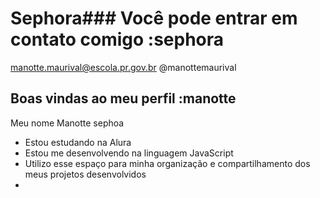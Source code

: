 # Sephora### Você pode entrar em contato comigo :sephora

manotte.maurival@escola.pr.gov.br
@manottemaurival
## Boas vindas ao meu perfil :manotte
Meu nome  Manotte sephoa

- Estou estudando na Alura
- Estou me desenvolvendo na linguagem JavaScript
- Utilizo esse espaço para minha organização e compartilhamento dos meus projetos desenvolvidos
- 

